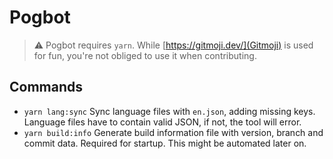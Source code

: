 # Pogbot

> ⚠ Pogbot requires `yarn`.
> While [https://gitmoji.dev/](Gitmoji) is used for fun, you're not obliged to use it when contributing.

## Commands
-   `yarn lang:sync`
    Sync language files with `en.json`, adding missing keys.
    Language files have to contain valid JSON, if not, the tool will error.
-   `yarn build:info`
    Generate build information file with version, branch and commit data.
    Required for startup. This might be automated later on.
